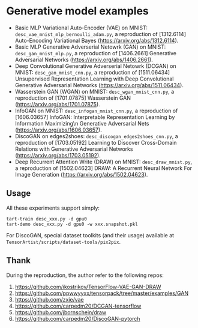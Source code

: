 # Generative model examples

+ Basic MLP Variational Auto-Encoder (VAE) on MNIST: `desc_vae_mnist_mlp_bernoulli_adam.py`, a reproduction of [1312.6114] Auto-Encoding Variational Bayes (https://arxiv.org/abs/1312.6114).
+ Basic MLP Generative Adverserial Netowrk (GAN) on MNIST: `desc_gan_mnist_mlp.py`, a reproduction of [1406.2661] Generative Adversarial Networks (https://arxiv.org/abs/1406.2661).
+ Deep Convolutional Generative Adverserial Netowrk (DCGAN) on MNIST: `desc_gan_mnist_cnn.py`, a reproduction of [1511.06434] Unsupervised Representation Learning with Deep Convolutional Generative Adversarial Networks (https://arxiv.org/abs/1511.06434).
+ Wasserstein GAN (WGAN) on MNIST: `desc_wgan_mnist_cnn.py`, a reproduction of [1701.07875] Wasserstein GAN (https://arxiv.org/abs/1701.07875).
+ InfoGAN on MNIST: `desc_infogan_mnist_cnn.py`, a reproduction of [1606.03657] InfoGAN: Interpretable Representation Learning by Information Maximizing\n  Generative Adversarial Nets (https://arxiv.org/abs/1606.03657).
+ DiscoGAN on edges2shoes: `desc_discogan_edges2shoes_cnn.py`, a reproduction of [1703.05192] Learning to Discover Cross-Domain Relations with Generative Adversarial Networks (https://arxiv.org/abs/1703.05192).
+ Deep Recurrent Attention Write (DRAW) on MNIST: `desc_draw_mnist.py`, a reproduction of [1502.04623] DRAW: A Recurrent Neural Network For Image Generation (https://arxiv.org/abs/1502.04623).

## Usage

All these experiments support simply:

```
tart-train desc_xxx.py -d gpu0
tart-demo desc_xxx.py -d gpu0 -w xxx.snapshot.pkl
```

For DiscoGAN, special dataset toolkits (and their usage) available at `TensorArtist/scripts/dataset-tools/pix2pix`.

## Thank

During the reproduction, the author refer to the following repos:

1. https://github.com/ikostrikov/TensorFlow-VAE-GAN-DRAW
2. https://github.com/ppwwyyxx/tensorpack/tree/master/examples/GAN
3. https://github.com/zxie/vae
4. https://github.com/carpedm20/DCGAN-tensorflow
5. https://github.com/jbornschein/draw
6. https://github.com/carpedm20/DiscoGAN-pytorch
